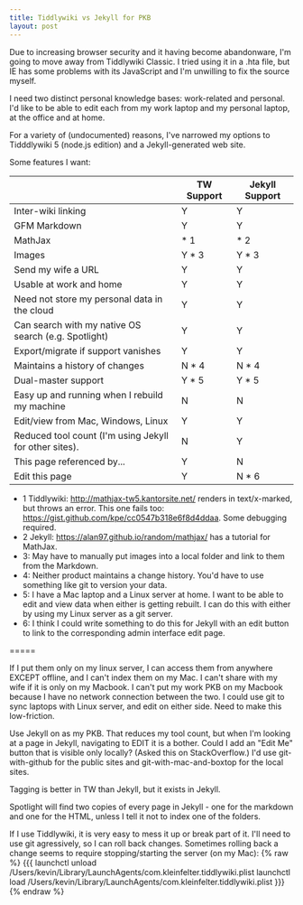 ```yaml
---
title: Tiddlywiki vs Jekyll for PKB
layout: post
---
```


Due to increasing browser security and it having become abandonware, I'm going to move away from Tiddlywiki Classic.  I tried using it in a .hta file, but IE has some problems with its JavaScript and I'm unwilling to fix the source myself.

I need two distinct personal knowledge bases: work-related and personal.  I'd like to be able to edit each from my work laptop and my personal laptop, at the office and at home.

For a variety of (undocumented) reasons, I've narrowed my options to Tidddlywiki 5 (node.js edition) and a Jekyll-generated web site.

Some features I want:

|             | TW Support | Jekyll Support |
|-------|----------------|--------------------|
| Inter-wiki linking | Y | Y |
| GFM Markdown | Y | Y |
| MathJax | * 1 | * 2 |
| Images    | Y * 3 | Y * 3 |
| Send my wife a URL | Y | Y |
| Usable at work and home | Y | Y |
| Need not store my personal data in the cloud | Y | Y |
| Can search with my native OS search (e.g. Spotlight) | Y | Y |
| Export/migrate if support vanishes | Y | Y |
| Maintains a history of changes | N * 4 | N * 4 |
| Dual-master support | Y * 5 | Y * 5 |
| Easy up and running when I rebuild my machine | N | N |
| Edit/view from Mac, Windows, Linux | Y | Y |
| Reduced tool count (I'm using Jekyll for other sites). | N | Y |
| This page referenced by... | Y | N |
| Edit this page | Y | N * 6 |

* 1 Tiddlywiki: http://mathjax-tw5.kantorsite.net/ renders in text/x-marked, but throws an error.  This one fails too: https://gist.github.com/kpe/cc0547b318e6f8d4ddaa. Some debugging required.
* 2 Jekyll: https://alan97.github.io/random/mathjax/ has a tutorial for MathJax.
* 3: May have to manually put images into a local folder and link to them from the Markdown.
* 4: Neither product maintains a change history.  You'd have to use something like git to version your data.
* 5: I have a Mac laptop and a Linux server at home.  I want to be able to edit and view data when either is getting rebuilt. I can do this with either by using my Linux server as a git server.
* 6: I think I could write something to do this for Jekyll with an edit button to link to the corresponding admin interface edit page.

=====

If I put them only on my linux server, I can access them from anywhere EXCEPT offline, and I can't index them on my Mac.  I can't share with my wife if it is only on my Macbook.  I can't put my work PKB on my Macbook because I have no network connection between the two.  I could use git to sync laptops with Linux server, and edit on either side.  Need to make this low-friction.

Use Jekyll on  as my PKB.  That reduces my tool count, but when I'm looking at a page in Jekyll, navigating to EDIT it is a bother.  Could I add an "Edit Me" button that is visible only locally? (Asked this on StackOverflow.)  I'd use git-with-github for the public sites and git-with-mac-and-boxtop for the local sites.

Tagging is better in TW than Jekyll, but it exists in Jekyll.

Spotlight will find two copies of every page in Jekyll - one for the markdown and one for the HTML, unless I tell it not to index one of the folders.

If I use Tiddlywiki, it is very easy to mess it up or break part of it.  I'll need to use git agressively, so I can roll back changes.  Sometimes rolling back a change seems to require stopping/starting the server (on my Mac):
{% raw %}
{{{
launchctl unload /Users/kevin/Library/LaunchAgents/com.kleinfelter.tiddlywiki.plist
launchctl load /Users/kevin/Library/LaunchAgents/com.kleinfelter.tiddlywiki.plist
}}}
{% endraw %}
